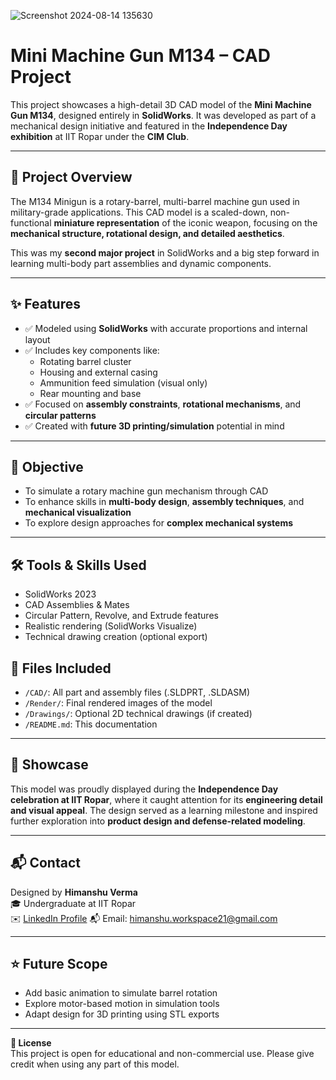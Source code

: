 
![Screenshot 2024-08-14 135630](https://github.com/user-attachments/assets/644f539a-8308-4ffc-b44d-b65c457dc98e)



# Mini Machine Gun M134 – CAD Project

This project showcases a high-detail 3D CAD model of the **Mini Machine Gun M134**, designed entirely in **SolidWorks**. It was developed as part of a mechanical design initiative and featured in the **Independence Day exhibition** at IIT Ropar under the **CIM Club**.

---

## 📌 Project Overview

The M134 Minigun is a rotary-barrel, multi-barrel machine gun used in military-grade applications. This CAD model is a scaled-down, non-functional **miniature representation** of the iconic weapon, focusing on the **mechanical structure, rotational design, and detailed aesthetics**.

This was my **second major project** in SolidWorks and a big step forward in learning multi-body part assemblies and dynamic components.

---

## ✨ Features

- ✅ Modeled using **SolidWorks** with accurate proportions and internal layout
- ✅ Includes key components like:
  - Rotating barrel cluster
  - Housing and external casing
  - Ammunition feed simulation (visual only)
  - Rear mounting and base
- ✅ Focused on **assembly constraints**, **rotational mechanisms**, and **circular patterns**
- ✅ Created with **future 3D printing/simulation** potential in mind

---

## 🎯 Objective

- To simulate a rotary machine gun mechanism through CAD
- To enhance skills in **multi-body design**, **assembly techniques**, and **mechanical visualization**
- To explore design approaches for **complex mechanical systems**

---

## 🛠️ Tools & Skills Used

- SolidWorks 2023
- CAD Assemblies & Mates
- Circular Pattern, Revolve, and Extrude features
- Realistic rendering (SolidWorks Visualize)
- Technical drawing creation (optional export)

## 📂 Files Included

- `/CAD/`: All part and assembly files (.SLDPRT, .SLDASM)
- `/Render/`: Final rendered images of the model
- `/Drawings/`: Optional 2D technical drawings (if created)
- `/README.md`: This documentation

---

## 📢 Showcase

This model was proudly displayed during the **Independence Day celebration at IIT Ropar**, where it caught attention for its **engineering detail and visual appeal**. The design served as a learning milestone and inspired further exploration into **product design and defense-related modeling**.

---

## 📬 Contact

Designed by **Himanshu Verma**  
🎓 Undergraduate at IIT Ropar  
✉️ [LinkedIn Profile]([https://www.linkedin.com/in/your-profile/](https://www.linkedin.com/in/himanshu-verma-18329728a))  
📬 Email: himanshu.workspace21@gmail.com

---

## ⭐ Future Scope

- Add basic animation to simulate barrel rotation  
- Explore motor-based motion in simulation tools  
- Adapt design for 3D printing using STL exports

---

**🔗 License**  
This project is open for educational and non-commercial use. Please give credit when using any part of this model.

